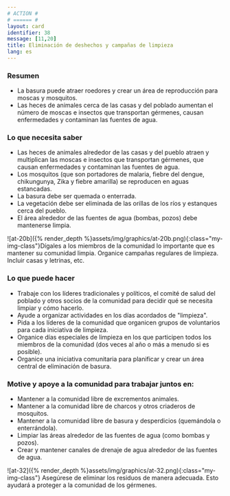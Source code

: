 ```yaml
---
# ACTION #
# ====== #
layout: card
identifier: 38
message: [11,20]
title: Eliminación de deshechos y campañas de limpieza
lang: es
---
```


### Resumen

- La basura puede atraer roedores y crear un área de reproducción para moscas y mosquitos.
- Las heces de animales cerca de las casas y del poblado aumentan el número de moscas e insectos que transportan gérmenes, causan enfermedades y contaminan las fuentes de agua.

### Lo que necesita saber

- Las heces de animales alrededor de las casas y del pueblo atraen y multiplican las moscas e insectos que transportan gérmenes, que causan enfermedades y contaminan las fuentes de agua.
- Los mosquitos (que son portadores de malaria, fiebre del dengue, chikungunya, Zika y fiebre amarilla) se reproducen en aguas estancadas.
- La basura debe ser quemada o enterrada.
- La vegetación debe ser eliminada de las orillas de los ríos y estanques cerca del pueblo.
- El área alrededor de las fuentes de agua (bombas, pozos) debe mantenerse limpia.

![at-20b]({% render_depth %}assets/img/graphics/at-20b.png){:class="my-img-class"}Dígales a los miembros de la comunidad lo importante que es mantener su comunidad limpia. Organice campañas regulares de limpieza. Incluir casas y letrinas, etc.

### Lo que puede hacer
- Trabaje con los líderes tradicionales y políticos, el comité de salud del poblado y otros socios de la comunidad para decidir qué se necesita limpiar y cómo hacerlo.
- Ayude a organizar actividades en los días acordados de "limpieza".
- Pida a los líderes de la comunidad que organicen grupos de voluntarios para cada iniciativa de limpieza.
- Organice días especiales de limpieza en los que participen todos los miembros de la comunidad (dos veces al año o más a menudo si es posible).
- Organice una iniciativa comunitaria para planificar y crear un área central de eliminación de basura.

### Motive y apoye a la comunidad para trabajar juntos en:
- Mantener a la comunidad libre de excrementos animales.
- Mantener a la comunidad libre de charcos y otros criaderos de mosquitos. 
- Mantener a la comunidad libre de basura y desperdicios (quemándola o enterrándola).
- Limpiar las áreas alrededor de las fuentes de agua (como bombas y pozos).
- Crear y mantener canales de drenaje de agua alrededor de las fuentes de agua.

![at-32]({% render_depth %}assets/img/graphics/at-32.png){:class="my-img-class"} 
Asegúrese de eliminar los residuos de manera adecuada. 
Esto ayudará a proteger a la comunidad de los gérmenes.
